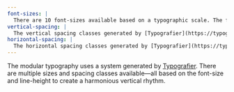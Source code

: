 ```yaml
---
font-sizes: |
  There are 10 font-sizes available based on a typographic scale. The font-sizes and line-heights increase as the screen gets wider to better use the available space.
vertical-spacing: |
  The vertical spacing classes generated by [Typografier](https://typografier.web-dev.tools) provide a range of different sizes for both top & bottom padding and bottom margins. These same sizes would be applied to the island classes.
horizontal-spacing: |
  The horizontal spacing classes generated by [Typografier](https://typografier.web-dev.tools) provide range of different sizes for left & right padding. These same sizes would be applied to the island classes.
---
```


The modular typography uses a system generated by [Typografier](https://typografier.web-dev.tools). There are multiple sizes and spacing classes available—all based on the font-size and line-height to create a harmonious vertical rhythm.
